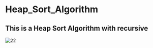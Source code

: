 <h1> Heap_Sort_Algorithm </h1>


<h2> <b>  This is a Heap Sort Algorithm with recursive </b> </h2>

![22](https://user-images.githubusercontent.com/58858618/175607581-b1334d4f-95bd-4603-b764-aed159cf8344.png)
